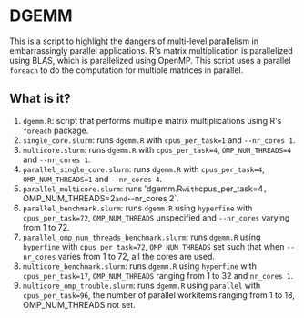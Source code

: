 # DGEMM

This is a script to highlight the dangers of multi-level parallelism in
embarrassingly parallel applications. R's matrix multiplication is parallelized
using BLAS, which is parallelized using OpenMP. This script uses a parallel
`foreach` to do the computation for multiple matrices in parallel.


## What is it?

1. `dgemm.R`: script that performs multiple matrix multiplications using R's
   `foreach` package.
1. `single_core.slurm`: runs `dgemm.R` with `cpus_per_task=1` and `--nr_cores
   1`.
1. `multicore.slurm`: runs `dgemm.R` with `cpus_per_task=4`,
   `OMP_NUM_THREADS=4` and `--nr_cores 1`.
1. `parallel_single_core.slurm`: runs `dgemm.R` with `cpus_per_task=4`,
   `OMP_NUM_THREADS=1` and `--nr_cores 4`.
1. `parallel_multicore.slurm`: runs 'dgemm.R` with `cpus_per_task=4`,
   `OMP_NUM_THREADS=2` and `--nr_cores 2`.
1. `parallel_benchmark.slurm`: runs `dgemm.R` using `hyperfine` with `cpus_per_task=72`,
   `OMP_NUM_THREADS` unspecified and `--nr_cores` varying from 1 to 72.
1. `parallel_omp_num_threads_benchmark.slurm`: runs `dgemm.R` using `hyperfine` with
   `cpus_per_task=72`, `OMP_NUM_THREADS` set such that when `--nr_cores`
   varies from 1 to 72, all the cores are used.
1. `multicore_benchmark.slurm`: runs `dgemm.R` using `hyperfine` with `cpus_per_task=17`,
   `OMP_NUM_THREADS` ranging from 1 to 32 and `nr_cores 1`.
1. `multicore_omp_trouble.slurm`: runs `dgemm.R` using `parallel` with `cpus_per_task=96`,
   the number of parallel workitems ranging from 1 to 18, OMP_NUM_THREADS not set.
